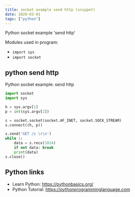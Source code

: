 ```yaml
---
title: socket example send http (snippet)
date: 2020-03-01
tags: ["python"]
---
```

Python socket example 'send http'


Modules used in program: 
* `import sys`
* `import socket`

## python send http

Python socket example: send http

```python
import socket
import sys

h = sys.argv[1]
p = int(sys.argv[2])

s = socket.socket(socket.AF_INET, socket.SOCK_STREAM)
s.connect((h, p))

s.send('GET /s \r\n')
while 1:
    data = s.recv(1024)
    if not data: break
    print(data)
s.close()


```

## Python links

- Learn Python: https://pythonbasics.org/
- Python Tutorial: https://pythonprogramminglanguage.com
